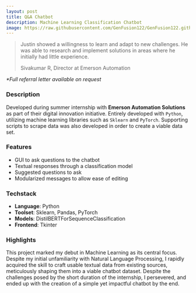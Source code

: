 ```yaml
---
layout: post
title: Q&A Chatbot
description: Machine Learning Classification Chatbot
image: https://raw.githubusercontent.com/GenFusion122/GenFusion122.github.io/main/assets/images/EmersonChatbot.png
---
```



> Justin showed a willingness to learn and adapt to new challenges. He was able to research and implement solutions in areas where he initially had little experience.  
>
> Sivakumar R, Director at Emerson Automation

<i>*Full referral letter available on request</i>

### Description
Developed during summer internship with **Emerson Automation Solutions** as part of their digital innovation initiative.
Entirely developed with `Python`, utilizing machine learning libraries such as `Sklearn` and `PyTorch`. 
Supporting scripts to scrape data was also developed in order to create a viable data set. 

### Features
- GUI to ask questions to the chatbot
- Textual responses through a classification model
- Suggested questions to ask
- Modularized messages to allow ease of editing


### Techstack
- **Language**: Python
- **Toolset**: Sklearn, Pandas, PyTorch
- **Models**: DistilBERTForSequenceClassification
- **Frontend**: Tkinter


### Highlights
This project marked my debut in Machine Learning as its central focus. Despite my initial unfamiliarity with Natural Language Processing, I rapidly acquired the skill to craft usable textual data from existing sources, meticulously shaping them into a viable chatbot dataset. Despite the challenges posed by the short duration of the internship, I persevered, and ended up with the creation of a simple yet impactful chatbot by the end.




